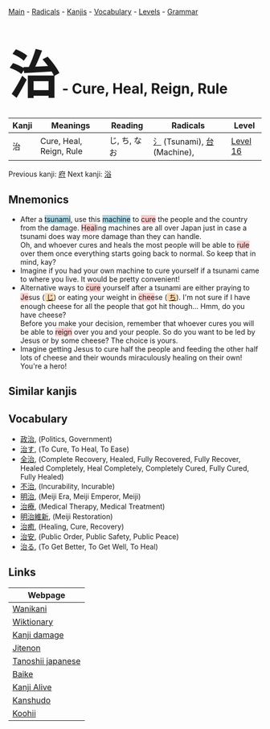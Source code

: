 <style> bigfont {font-size: 100px}</style>
[Main](../index.md) -
[Radicals](../radicals.md) -
[Kanjis](../kanjis.md) -
[Vocabulary](../vocabulary.md) -
[Levels](../levels.md) -
[Grammar](../grammar.md)
# <bigfont> 治</bigfont> - Cure, Heal, Reign, Rule 

| Kanji | Meanings | Reading | Radicals | Level |
| --- | --- | --- | --- | --- |
| 治 | Cure, Heal, Reign, Rule | じ, ち, なお | [氵](../radicals/氵.md) (Tsunami), [台](../radicals/台.md) (Machine),  | [Level 16](../levels/wk_level16.md) |

Previous kanji: [府](府.md) Next kanji: [浴](浴.md) 

## Mnemonics
 * After a <span style="background-color:#ADD8E6"> tsunami</span>, use this <span style="background-color:#ADD8E6"> machine</span> to <span style="background-color:#ffcccb"> cure</span> the people and the country from the damage. <span style="background-color:#ffcccb"> Heal</span>ing machines are all over Japan just in case a tsunami does way more damage than they can handle. <br />Oh, and whoever cures and heals the most people will be able to <span style="background-color:#ffcccb"> rule</span> over them once everything starts going back to normal. So keep that in mind, kay?
* Imagine if you had your own machine to cure yourself if a tsunami came to where you live. It would be pretty convenient!
* Alternative ways to <span style="background-color:#ffcccb"> cure</span> yourself after a tsunami are either praying to <span style="background-color:#ffcccb"> Je</span>sus (<span style="background-color:#fed8b1"> [じ](https://jisho.org/search/じ)</span>) or eating your weight in <span style="background-color:#ffcccb"> chee</span>se (<span style="background-color:#fed8b1"> [ち](https://jisho.org/search/ち)</span>). I'm not sure if I have enough cheese for all the people that got hit though... Hmm, do you have cheese?<br />Before you make your decision, remember that whoever cures you will be able to <span style="background-color:#ffcccb"> reign</span> over you and your people. So do you want to be led by Jesus or by some cheese? The choice is yours.
* Imagine getting Jesus to cure half the people and feeding the other half lots of cheese and their wounds miraculously healing on their own! You're a hero!


## Similar kanjis
 


## Vocabulary
 * [政治](../vocabulary/治.md), (Politics, Government)
* [治す](../vocabulary/治.md), (To Cure, To Heal, To Ease)
* [全治](../vocabulary/治.md), (Complete Recovery, Healed, Fully Recovered, Fully Recover, Healed Completely, Heal Completely, Completely Cured, Fully Cured, Fully Healed)
* [不治](../vocabulary/治.md), (Incurability, Incurable)
* [明治](../vocabulary/治.md), (Meiji Era, Meiji Emperor, Meiji)
* [治療](../vocabulary/治.md), (Medical Therapy, Medical Treatment)
* [明治維新](../vocabulary/治.md), (Meiji Restoration)
* [治癒](../vocabulary/治.md), (Healing, Cure, Recovery)
* [治安](../vocabulary/治.md), (Public Order, Public Safety, Public Peace)
* [治る](../vocabulary/治.md), (To Get Better, To Get Well, To Heal)



## Links 

| Webpage |
| --- |
| [Wanikani          ](https://www.wanikani.com/kanji/治) |
| [Wiktionary        ](https://en.wiktionary.org/wiki/治) |
| [Kanji damage      ](http://www.kanjidamage.com/kanji/search?utf8=✓&q=治) |
| [Jitenon           ](https://jitenon.com/kanji/治) |
| [Tanoshii japanese ](https://www.tanoshiijapanese.com/dictionary/kanji.cfm?k=治) |
| [Baike             ](https://baike.baidu.com/item/治) |
| [Kanji Alive       ](https://app.kanjialive.com/治) |
| [Kanshudo          ](https://www.kanshudo.com/searchmn?q=治) |
| [Koohii            ](https://kanji.koohii.com/study/kanji/治) |

